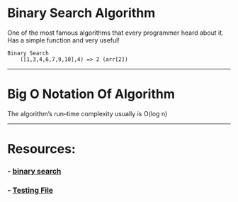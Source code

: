 # Binary Search Algorithm
One of the most famous algorithms that every programmer 
heard about it. Has a simple function and very useful!
```
Binary Search
    ([1,3,4,6,7,9,10],4) => 2 (arr[2])
```
---
# Big O Notation Of Algorithm
The algorithm’s run–time complexity usually is O(log n)

---
# Resources:
### - [binary search](./binary_search.py)<br>
### - [Testing File](./test_binary.py)